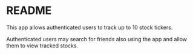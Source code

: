 # README

This app allows authenticated users to track up to 10 stock tickers.

Authenticated users may search for friends also using the app and allow them to view
tracked stocks.
